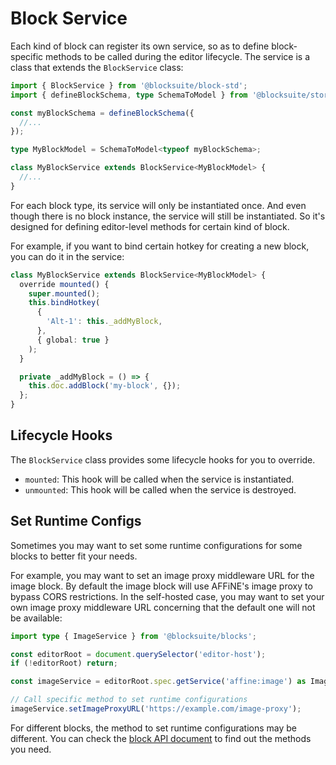 # Block Service

Each kind of block can register its own service, so as to define block-specific methods to be called during the editor lifecycle. The service is a class that extends the `BlockService` class:

```ts
import { BlockService } from '@blocksuite/block-std';
import { defineBlockSchema, type SchemaToModel } from '@blocksuite/store';

const myBlockSchema = defineBlockSchema({
  //...
});

type MyBlockModel = SchemaToModel<typeof myBlockSchema>;

class MyBlockService extends BlockService<MyBlockModel> {
  //...
}
```

For each block type, its service will only be instantiated once. And even though there is no block instance, the service will still be instantiated. So it's designed for defining editor-level methods for certain kind of block.

For example, if you want to bind certain hotkey for creating a new block, you can do it in the service:

```ts
class MyBlockService extends BlockService<MyBlockModel> {
  override mounted() {
    super.mounted();
    this.bindHotkey(
      {
        'Alt-1': this._addMyBlock,
      },
      { global: true }
    );
  }

  private _addMyBlock = () => {
    this.doc.addBlock('my-block', {});
  };
}
```

## Lifecycle Hooks

The `BlockService` class provides some lifecycle hooks for you to override.

- `mounted`: This hook will be called when the service is instantiated.
- `unmounted`: This hook will be called when the service is destroyed.

## Set Runtime Configs

Sometimes you may want to set some runtime configurations for some blocks to better fit your needs.

For example, you may want to set an image proxy middleware URL for the image block. By default the image block will use AFFiNE's image proxy to bypass CORS restrictions. In the self-hosted case, you may want to set your own image proxy middleware URL concerning that the default one will not be available:

```ts
import type { ImageService } from '@blocksuite/blocks';

const editorRoot = document.querySelector('editor-host');
if (!editorRoot) return;

const imageService = editorRoot.spec.getService('affine:image') as ImageService;

// Call specific method to set runtime configurations
imageService.setImageProxyURL('https://example.com/image-proxy');
```

For different blocks, the method to set runtime configurations may be different. You can check the [block API document](/api/@blocksuite/blocks/index) to find out the methods you need.
